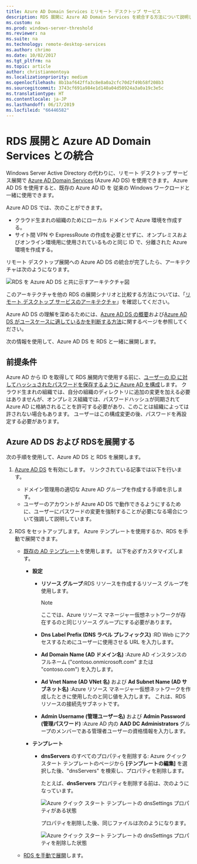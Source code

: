 ```yaml
---
title: Azure AD Domain Services とリモート デスクトップ サービス
description: RDS 展開に Azure AD Domain Services を統合する方法について説明します。
ms.custom: na
ms.prod: windows-server-threshold
ms.reviewer: na
ms.suite: na
ms.technology: remote-desktop-services
ms.author: chrimo
ms.date: 10/02/2017
ms.tgt_pltfrm: na
ms.topic: article
author: christianmontoya
ms.localizationpriority: medium
ms.openlocfilehash: 8b1baf642ffa3c8e8a0a2cfc70d2f49b58f208b3
ms.sourcegitcommit: 3743cf691a984e1d140a04d50924a3a0a19c3e5c
ms.translationtype: HT
ms.contentlocale: ja-JP
ms.lasthandoff: 06/17/2019
ms.locfileid: "66446582"
---
```

# <a name="integrate-azure-ad-domain-services-with-your-rds-deployment"></a>RDS 展開と Azure AD Domain Services との統合

Windows Server Active Directory の代わりに、リモート デスクトップ サービス展開で [Azure AD Domain Services](/azure/active-directory-domain-services/active-directory-ds-overview) (Azure AD DS) を使用できます。 Azure AD DS を使用すると、既存の Azure AD ID を 従来の Windows ワークロードと一緒に使用できます。

Azure AD DS では、次のことができます。 
- クラウド生まれの組織のためにローカル ドメインで Azure 環境を作成する。 
- サイト間 VPN や ExpressRoute の作成を必要とせずに、オンプレミスおよびオンライン環境用に使用されているものと同じ ID で、分離された Azure 環境を作成する。 

リモート デスクトップ展開への Azure AD DS の統合が完了したら、アーキテクチャは次のようになります。

![RDS を Azure AD DS と共に示すアーキテクチャ図](media/aadds-rds.png)

このアーキテクチャを他の RDS の展開シナリオと比較する方法については、「[リモート デスクトップ サービスのアーキテクチャ](desktop-hosting-logical-architecture.md)」を確認してください。

Azure AD DS の理解を深めるためには、[Azure AD DS の概要](/azure/active-directory-domain-services/active-directory-ds-overview)および[Azure AD DS がユースケースに適しているかを判断する方法](/azure/active-directory-domain-services/active-directory-ds-comparison)に関するページを参照してください。

次の情報を使用して、Azure AD DS を RDS と一緒に展開します。

## <a name="prerequisites"></a>前提条件

Azure AD から ID を取得して RDS 展開内で使用する前に、[ユーザーの ID に対してハッシュされたパスワードを保存するように Azure AD を構成](/azure/active-directory-domain-services/active-directory-ds-getting-started-password-sync)します。 クラウド生まれの組織では、自分の組織のディレクトリに追加の変更を加える必要はありませんが、オンプレミス組織では、パスワードハッシュが同期されて Azure AD に格納されることを許可する必要があり、このことは組織によっては許されない場合もあります。 ユーザーはこの構成変更の後、パスワードを再設定する必要があります。

## <a name="deploy-azure-ad-ds-and-rds"></a>Azure AD DS および RDSを展開する 
次の手順を使用して、Azure AD DS と RDS を展開します。

1. [Azure AD DS](/azure/active-directory-domain-services/active-directory-ds-getting-started) を有効にします。 リンクされている記事では以下を行います。
   - ドメイン管理用の適切な Azure AD グループを作成する手順を示します。
   - ユーザーのアカウントが Azure AD DS で動作できるようにするために、ユーザーにパスワードの変更を強制することが必要になる場合について強調して説明しています。
   
2. RDS をセットアップします。 Azure テンプレートを使用するか、RDS を手動で展開できます。
   - [既存の AD テンプレート](https://azure.microsoft.com/resources/templates/rds-deployment-existing-ad/)を使用します。 以下を必ずカスタマイズします。
   
     - **設定**
       - **リソース グループ**:RDS リソースを作成するリソース グループを使用します。
         > [!NOTE] 
         > ここでは、Azure リソース マネージャー仮想ネットワークが存在するのと同じリソース グループにする必要があります。

       - **Dns Label Prefix (DNS ラベル プレフィックス)** :RD Web にアクセスするためにユーザーに使用させる URL を入力します。
       - **Ad Domain Name (AD ドメイン名)** :Azure AD インスタンスのフルネーム ("contoso.onmicrosoft.com" または "contoso.com") を入力します。
       - **Ad Vnet Name (AD VNet 名)** および **Ad Subnet Name (AD サブネット名)** :Azure リソース マネージャー仮想ネットワークを作成したときに使用したのと同じ値を入力します。 これは、RDS リソースの接続先サブネットです。
       - **Admin Username (管理ユーザー名)** および **Admin Password (管理パスワード)** :Azure AD 内の **AAD DC Administrators** グループのメンバーである管理者ユーザーの資格情報を入力します。
   
     - **テンプレート**
        - **dnsServers** のすべてのプロパティを削除する: Azure クイック スタート テンプレートのページから **[テンプレートの編集]** を選択した後、"dnsServers" を検索し、プロパティを削除します。 

           たとえば、**dnsServers** プロパティを削除する前は、次のようになっています。
      
           ![Azure クイック スタート テンプレートの dnsSettings プロパティがある状態](media/rds-remove-dnssettings-before.png)

           プロパティを削除した後、同じファイルは次のようになります。

           ![Azure クイック スタート テンプレートの dnsSettings プロパティを削除した状態](media/rds-remove-dnssettings-after.png)
   
   - [RDS を手動で展開](rds-deploy-infrastructure.md)します。 

